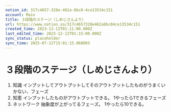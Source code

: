 ```yaml
---
notion_id: 317c4657-328e-462a-8bc0-4ce13534c151
account: Main
title: ３段階のステージ（しめじさんより）
url: https://www.notion.so/317c4657328e462a8bc04ce13534c151
created_time: 2023-12-12T01:11:00.000Z
last_edited_time: 2023-12-12T01:15:00.000Z
sync_status: placeholder
sync_time: 2025-07-12T15:01:15.068003
---
```

# ３段階のステージ（しめじさんより）

1. 知識
   インプットしてアウトプットしてそのアウトプットしたものがうまくいかない、フェーズ
1. 知恵
  インプットしたものがアウトプットできる。 1やったら1できるフェーズ
1. ネットワーク
   抽象度が上がってるフェーズ。 1やったら10できる。
  